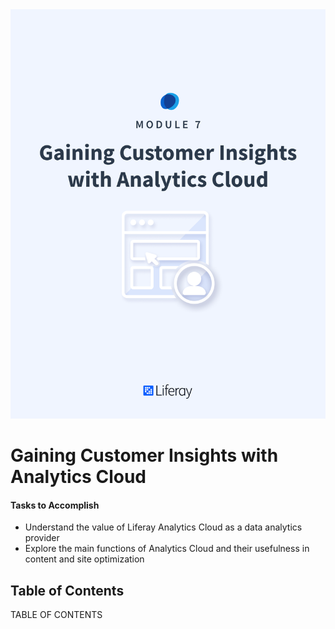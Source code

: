 <img src="images/cover.png" />

<div class="page"></div>

# Gaining Customer Insights with Analytics Cloud

<div class="ahead">

#### Tasks to Accomplish

* Understand the value of Liferay Analytics Cloud as a data analytics provider
* Explore the main functions of Analytics Cloud and their usefulness in content and site optimization



</div>

<h2> Table of Contents </h2>

TABLE OF CONTENTS